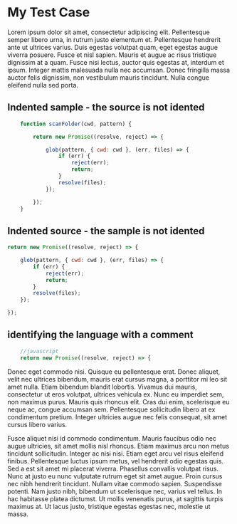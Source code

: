 # My Test Case

Lorem ipsum dolor sit amet, consectetur adipiscing elit. Pellentesque semper libero urna, in rutrum justo elementum et. Pellentesque hendrerit ante ut ultrices varius. Duis egestas volutpat quam, eget egestas augue viverra posuere. Fusce et nisl sapien. Mauris et augue ac risus tristique dignissim at a quam. Fusce nisi lectus, auctor quis egestas at, interdum et ipsum. Integer mattis malesuada nulla nec accumsan. Donec fringilla massa auctor felis dignissim, non vestibulum mauris tincidunt. Nulla congue eleifend nulla sed porta.


## Indented sample - the source is not idented
<!-- source: https://github.com/bennage/reagan/blob/master/listFiles.js#L5-L18 -->

```javascript
    function scanFolder(cwd, pattern) {

        return new Promise((resolve, reject) => {

            glob(pattern, { cwd: cwd }, (err, files) => {
                if (err) {
                    reject(err);
                    return;
                }
                resolve(files);
            });

        });
    }
```
## Indented source - the sample is not idented

<!-- source: https://github.com/bennage/reagan/blob/master/listFiles.js#L7-L17-->

```javascript
return new Promise((resolve, reject) => {

    glob(pattern, { cwd: cwd }, (err, files) => {
        if (err) {
            reject(err);
            return;
        }
        resolve(files);
    });

});
```

## identifying the language with a comment

<!-- source: https://github.com/bennage/reagan/blob/master/listFiles.js#L7-->

```javascript
    //javascript
    return new Promise((resolve, reject) => {
```

Donec eget commodo nisi. Quisque eu pellentesque erat. Donec aliquet, velit nec ultrices bibendum, mauris erat cursus magna, a porttitor mi leo sit amet nulla. Etiam bibendum blandit lobortis. Vivamus dui mauris, consectetur ut eros volutpat, ultrices vehicula ex. Nunc eu imperdiet sem, non maximus purus. Mauris quis rhoncus elit. Cras dui enim, scelerisque eu neque ac, congue accumsan sem. Pellentesque sollicitudin libero at ex condimentum pretium. Integer ultricies augue nec felis consequat, sit amet cursus libero varius.

Fusce aliquet nisi id commodo condimentum. Mauris faucibus odio nec augue ultricies, sit amet mollis nisl rhoncus. Etiam maximus arcu non metus tincidunt sollicitudin. Integer ac nisi nisi. Etiam eget arcu vel risus eleifend finibus. Pellentesque luctus ipsum metus, vel hendrerit odio egestas quis. Sed a est sit amet mi placerat viverra. Phasellus convallis volutpat risus. Nunc at justo eu nunc vulputate rutrum eget sit amet augue. Proin cursus nec nibh hendrerit tincidunt. Nullam vitae commodo sapien. Suspendisse potenti. Nam justo nibh, bibendum ut scelerisque nec, varius vel tellus. In hac habitasse platea dictumst. Ut mollis venenatis purus, at sagittis turpis maximus at. Ut lacus justo, tristique egestas egestas nec, molestie ut massa.